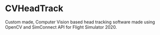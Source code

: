 # CVHeadTrack
Custom made, Computer Vision based head tracking software made using OpenCV and SimConnect API for Flight Simulator 2020.
